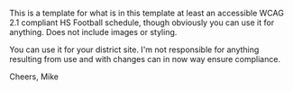 This is a template for what is in this template at least an accessible WCAG 2.1 compliant HS Football schedule, 
though obviously you can use it for anything. 
Does not include images or styling.

You can use it for your district site. 
I'm not responsible for anything resulting from use and with changes can in now way ensure compliance.

Cheers,
Mike

